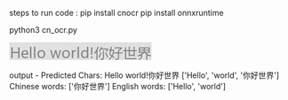 
steps to run code : 
pip install cnocr
pip install onnxruntime

python3 cn_ocr.py


![alt text](helloworld.jpg)

output - 
Predicted Chars: Hello world!你好世界
['Hello', 'world', '你好世界']
Chinese words: ['你好世界']
English words: ['Hello', 'world']